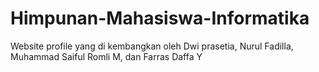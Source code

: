 # Himpunan-Mahasiswa-Informatika
Website profile yang di kembangkan oleh Dwi prasetia, Nurul Fadilla, Muhammad Saiful Romli M, dan Farras Daffa Y

